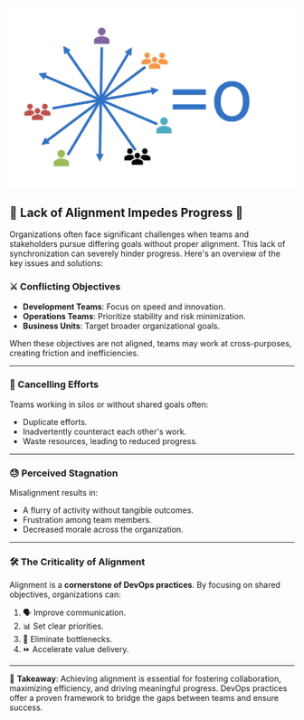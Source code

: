 ![](./wiki/images/DevOpsZeroEfforts.png)


## 🚧 Lack of Alignment Impedes Progress 🚧

Organizations often face significant challenges when teams and stakeholders pursue differing goals without proper alignment. This lack of synchronization can severely hinder progress. Here's an overview of the key issues and solutions:  

### ⚔️ Conflicting Objectives  
- **Development Teams**: Focus on speed and innovation.  
- **Operations Teams**: Prioritize stability and risk minimization.  
- **Business Units**: Target broader organizational goals.  

When these objectives are not aligned, teams may work at cross-purposes, creating friction and inefficiencies.  

---

### 🔄 Cancelling Efforts  
Teams working in silos or without shared goals often:  
- Duplicate efforts.  
- Inadvertently counteract each other's work.  
- Waste resources, leading to reduced progress.  

---

### 😓 Perceived Stagnation  
Misalignment results in:  
- A flurry of activity without tangible outcomes.  
- Frustration among team members.  
- Decreased morale across the organization.  

---

### 🛠️ The Criticality of Alignment  
Alignment is a **cornerstone of DevOps practices**. By focusing on shared objectives, organizations can:  
1. 🗣️ Improve communication.  
2. 📊 Set clear priorities.  
3. 🚀 Eliminate bottlenecks.  
4. ⏩ Accelerate value delivery.  

---

🌟 **Takeaway**: Achieving alignment is essential for fostering collaboration, maximizing efficiency, and driving meaningful progress. DevOps practices offer a proven framework to bridge the gaps between teams and ensure success.  
